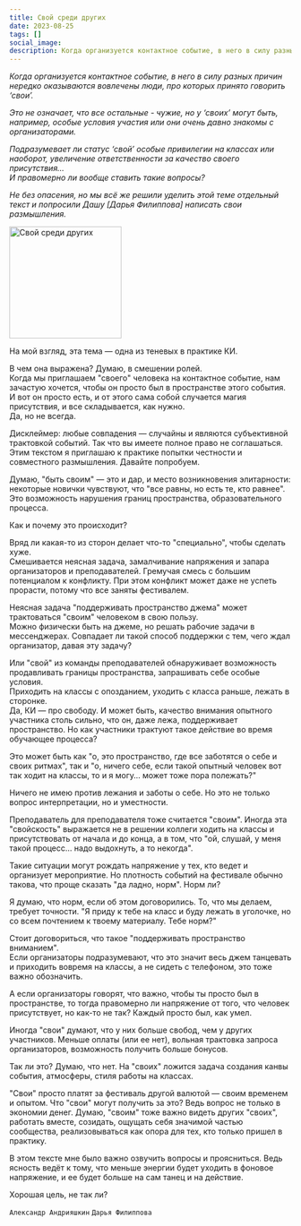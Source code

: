 ```yaml
---
title: Свой среди других
date: 2023-08-25
tags: []
social_image: 
description: Когда организуется контактное событие, в него в силу разных причин нередко оказываются вовлечены люди, про которых принято говорить ‘свои’. Это не означает, что&nbsp;...
---
```


*Когда организуется контактное событие, в него в силу разных причин нередко оказываются вовлечены люди, про которых принято говорить ‘свои’.*

*Это не означает, что все остальные - чужие, но у ‘своих’ могут быть, например, особые условия участия или они очень давно знакомы с организаторами.*

*Подразумевает ли статус ‘свой’ особые привилегии на классах или наоборот,  увеличение ответственности за качество своего присутствия…*  
*И правомерно ли вообще ставить такие вопросы?*  

*Не без опасения, но мы всё же решили уделить этой теме отдельный текст и попросили Дашу [Дарья Филиппова] написать свои размышления.*

<!-- ![Свой среди других](/media/zu-among.png) -->
<img src="/media/zu-among.png" alt="Свой среди других" width="200px"/>

<!-- <img src="/media/zu-among.png" alt="Свой среди других" style="width: 10%; height: 10%; margin: 0px;" /> -->
<!-- style="height:300px;width:auto;" -->
<!-- height="100" width="auto" / -->

На мой взгляд, эта тема — одна из теневых в практике КИ. 

В чем она выражена? Думаю, в смешении ролей.  
Когда мы приглашаем "своего" человека на контактное событие, нам зачастую хочется, чтобы он просто был в пространстве этого события. И вот он просто есть, и от этого сама собой случается магия присутствия, и все складывается, как нужно.  
Да, но не всегда. 

Дисклеймер: любые совпадения — случайны и являются субъективной трактовкой событий. Так что вы имеете полное право не соглашаться. Этим текстом я приглашаю к практике попытки честности и совместного размышления. Давайте попробуем.

Думаю, "быть своим" — это и дар, и место возникновения элитарности: некоторые новички чувствуют, что "все равны, но есть те, кто равнее". Это возможность нарушения границ пространства, образовательного процесса.

Как и почему это происходит?

Вряд ли какая-то из сторон делает что-то "специально", чтобы сделать хуже.  
Смешивается неясная задача, замалчивание напряжения и запара организаторов и преподавателей. Гремучая смесь с большим потенциалом к конфликту. При этом конфликт может даже не успеть прорасти, потому что все заняты фестивалем. 

Неясная задача "поддерживать пространство джема" может трактоваться "своим" человеком в свою пользу.  
Можно физически быть на джеме, но решать рабочие задачи в мессенджерах. Совпадает ли такой способ поддержки с тем, чего ждал организатор, давая эту задачу?

Или "свой" из команды преподавателей обнаруживает возможность продавливать границы пространства, запрашивать себе особые условия.  
Приходить на классы с опозданием, уходить с класса раньше, лежать в сторонке.  
Да, КИ — про свободу. И может быть,  качество внимания опытного участника столь сильно, что он, даже лежа, поддерживает пространство. Но как участники трактуют такое действие во время обучающее процесса?

Это может быть как "о, это пространство, где все заботятся о себе и своих ритмах", так и "о, ничего себе, если такой опытный человек вот так ходит на классы, то и я могу… может тоже пора полежать?"

Ничего не имею против лежания и заботы о себе. Но это не только вопрос интерпретации, но и уместности.

Преподаватель для преподавателя тоже считается "своим". Иногда эта "свойскость" выражается не в решении коллеги ходить на классы и присутствовать от начала и до конца, а в том, что "ой, слушай, у меня такой процесс… надо выдохнуть, а то некогда". 

Такие ситуации могут рождать напряжение у тех, кто ведет и организует мероприятие. Но плотность событий на фестивале обычно такова, что проще сказать "да ладно, норм". Норм ли?

Я думаю, что норм, если об этом договорились. То, что мы делаем, требует точности. "Я приду к тебе на класс и буду лежать в уголочке, но со всем почтением к твоему материалу. Тебе норм?"

Стоит договориться, что такое "поддерживать пространство вниманием".  
Если организаторы подразумевают, что это значит весь джем танцевать и приходить вовремя на классы, а не сидеть с телефоном, это тоже важно обозначить.

А если организаторы говорят, что важно, чтобы ты просто был в пространстве, то тогда правомерно ли напряжение от того, что человек присутствует, но как-то не так?  Каждый просто был, как умел.

Иногда "свои" думают, что у них больше свобод, чем у других участников. Меньше оплаты (или ее нет), вольная трактовка запроса организаторов, возможность получить больше бонусов. 

Так ли это? Думаю, что нет. На "своих" ложится задача создания канвы события, атмосферы, стиля работы на классах.

"Свои" просто платят за фестиваль другой валютой — своим временем и опытом. Что "свои" могут получить за это? Ведь вопрос не только в экономии денег. Думаю, "своим" тоже важно видеть других "своих", работать вместе, созидать, ощущать себя значимой частью сообщества, реализовываться как опора для тех, кто только пришел в практику. 

В этом тексте мне было важно озвучить вопросы и проясниться. Ведь ясность ведёт к тому, что меньше энергии будет уходить в фоновое напряжение, и ее будет больше на сам танец и на действие. 

Хорошая цель, не так ли?

``` Александр Андрияшкин ```
``` Дарья Филиппова ```